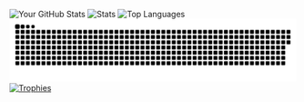 
![Your GitHub Stats](https://github-readme-stats.vercel.app/api?username=innoxv&show_icons=true&theme=radical) 
![Stats](https://github-readme-stats.vercel.app/api/top-langs?username=innoxv&show_icons=true&locale=en&layout=compact")
 ![Top Languages](https://github-readme-stats.vercel.app/api/top-langs/?username=innoxv&layout=compact&theme=radical) 
![Snake Animation](https://github.com/innoxv/innoxv/blob/main/output/github-contribution-grid-snake-dark.svg)
[![Trophies](https://github-profile-trophy.vercel.app/?username=innoxv&theme=onedark)](https://github.com/ryo-ma/github-profile-trophy)
